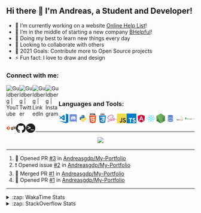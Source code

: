 ## Hi there 👋 I'm Andreas, a Student and Developer!

- 🔭 I’m currently working on a website [Online Help List][OHL]!
- 📑 I’m in the middle of starting a new company [BHelpful][BHelpful]!
- 🌱 Doing my best to learn new things every day
- 👯 Looking to collaborate with others
- 🥅 2021 Goals: Contribute more to Open Source projects
- ⚡ Fun fact: I love to draw and design

### Connect with me:

[<img align="left" alt="Guldberg | YouTube" width="35px" src="https://cdn1.iconfinder.com/data/icons/logotypes/32/youtube-512.png" />][youtube]
[<img align="left" alt="Guldberg | Twitter" width="35px" src="https://cdn1.iconfinder.com/data/icons/logotypes/32/square-twitter-512.png" />][twitter]
[<img align="left" alt="Guldberg | LinkedIn" width="35px" src="https://cdn1.iconfinder.com/data/icons/logotypes/32/square-linkedin-512.png" />][linkedin]
[<img align="left" alt="Guldberg | Instagram" width="35px" src="https://cdn2.iconfinder.com/data/icons/social-icons-33/128/Instagram-512.png" />][instagram]

<br />

### Languages and Tools:

<img align="left" alt="Visual Studio Code" width="26px" src="https://raw.githubusercontent.com/github/explore/80688e429a7d4ef2fca1e82350fe8e3517d3494d/topics/visual-studio-code/visual-studio-code.png" />
<img align="left" alt="Node.js" width="26px" src="https://raw.githubusercontent.com/github/explore/80688e429a7d4ef2fca1e82350fe8e3517d3494d/topics/discord/discord.png" />
<img align="left" alt="HTML5" width="26px" src="https://raw.githubusercontent.com/github/explore/80688e429a7d4ef2fca1e82350fe8e3517d3494d/topics/python/python.png" />
<img align="left" alt="HTML5" width="26px" src="https://raw.githubusercontent.com/github/explore/80688e429a7d4ef2fca1e82350fe8e3517d3494d/topics/html/html.png" />
<img align="left" alt="CSS3" width="26px" src="https://raw.githubusercontent.com/github/explore/80688e429a7d4ef2fca1e82350fe8e3517d3494d/topics/css/css.png" />
<img align="left" alt="Sass" width="26px" src="https://raw.githubusercontent.com/github/explore/80688e429a7d4ef2fca1e82350fe8e3517d3494d/topics/sass/sass.png" />
<img align="left" alt="JavaScript" width="26px" src="https://raw.githubusercontent.com/github/explore/80688e429a7d4ef2fca1e82350fe8e3517d3494d/topics/javascript/javascript.png" />
<img align="left" alt="React" width="26px" src="https://raw.githubusercontent.com/github/explore/80688e429a7d4ef2fca1e82350fe8e3517d3494d/topics/typescript/typescript.png" />
<img align="left" alt="React" width="26px" src="https://raw.githubusercontent.com/github/explore/80688e429a7d4ef2fca1e82350fe8e3517d3494d/topics/angular/angular.png" />
<img align="left" alt="React" width="26px" src="https://raw.githubusercontent.com/github/explore/80688e429a7d4ef2fca1e82350fe8e3517d3494d/topics/react/react.png" />
<img align="left" alt="Node.js" width="26px" src="https://raw.githubusercontent.com/github/explore/80688e429a7d4ef2fca1e82350fe8e3517d3494d/topics/nodejs/nodejs.png" />
<img align="left" alt="SQL" width="26px" src="https://raw.githubusercontent.com/github/explore/80688e429a7d4ef2fca1e82350fe8e3517d3494d/topics/sql/sql.png" />
<img align="left" alt="MySQL" width="26px" src="https://raw.githubusercontent.com/github/explore/80688e429a7d4ef2fca1e82350fe8e3517d3494d/topics/mysql/mysql.png" />
<img align="left" alt="MongoDB" width="26px" src="https://raw.githubusercontent.com/github/explore/80688e429a7d4ef2fca1e82350fe8e3517d3494d/topics/mongodb/mongodb.png" />
<img align="left" alt="Git" width="26px" src="https://raw.githubusercontent.com/github/explore/80688e429a7d4ef2fca1e82350fe8e3517d3494d/topics/git/git.png" />
<img align="left" alt="GitHub" width="26px" src="https://raw.githubusercontent.com/github/explore/78df643247d429f6cc873026c0622819ad797942/topics/github/github.png" />
<img align="left" alt="Terminal" width="26px" src="https://raw.githubusercontent.com/github/explore/80688e429a7d4ef2fca1e82350fe8e3517d3494d/topics/terminal/terminal.png" />

<br />
<br />

---

<p align="center">
  <a href="">
    <img width="60% align="center" src="https://github-readme-stats.vercel.app/api?username=Andreasgdp&show_icons=true&count_private=true" />
  </a>
</p>

---

<!--START_SECTION:activity-->
1. 💪 Opened PR [#3](https://github.com/Andreasgdp/My-Portfolio/pull/3) in [Andreasgdp/My-Portfolio](https://github.com/Andreasgdp/My-Portfolio)
2. ❗️ Opened issue [#2](https://github.com/Andreasgdp/My-Portfolio/issues/2) in [Andreasgdp/My-Portfolio](https://github.com/Andreasgdp/My-Portfolio)
3. 🎉 Merged PR [#1](https://github.com/Andreasgdp/My-Portfolio/pull/1) in [Andreasgdp/My-Portfolio](https://github.com/Andreasgdp/My-Portfolio)
4. 💪 Opened PR [#1](https://github.com/Andreasgdp/My-Portfolio/pull/1) in [Andreasgdp/My-Portfolio](https://github.com/Andreasgdp/My-Portfolio)
<!--END_SECTION:activity-->
---

<details>
  <summary>:zap: WakaTime Stats</summary>

<br />

<!--START_SECTION:waka-->
![Profile Views](http://img.shields.io/badge/Profile%20Views-0-blue)

**I'm an Early 🐤** 

```text
🌞 Morning    169 commits    ████░░░░░░░░░░░░░░░░░░░░░   19.2% 
🌆 Daytime    396 commits    ███████████░░░░░░░░░░░░░░   45.0% 
🌃 Evening    295 commits    ████████░░░░░░░░░░░░░░░░░   33.52% 
🌙 Night      20 commits     ░░░░░░░░░░░░░░░░░░░░░░░░░   2.27%

```
📅 **I'm Most Productive on Sunday** 

```text
Monday       164 commits    ████░░░░░░░░░░░░░░░░░░░░░   18.64% 
Tuesday      99 commits     ██░░░░░░░░░░░░░░░░░░░░░░░   11.25% 
Wednesday    134 commits    ███░░░░░░░░░░░░░░░░░░░░░░   15.23% 
Thursday     105 commits    ███░░░░░░░░░░░░░░░░░░░░░░   11.93% 
Friday       73 commits     ██░░░░░░░░░░░░░░░░░░░░░░░   8.3% 
Saturday     126 commits    ███░░░░░░░░░░░░░░░░░░░░░░   14.32% 
Sunday       179 commits    █████░░░░░░░░░░░░░░░░░░░░   20.34%

```


📊 **This Week I Spent My Time On** 

```text
⌚︎ Time Zone: Europe/Copenhagen

💬 Programming Languages: 
TypeScript               16 hrs 59 mins      ████████████████████████░   97.74% 
Other                    12 mins             ░░░░░░░░░░░░░░░░░░░░░░░░░   1.17% 
JSON                     8 mins              ░░░░░░░░░░░░░░░░░░░░░░░░░   0.84% 
Git Config               1 min               ░░░░░░░░░░░░░░░░░░░░░░░░░   0.14% 
SCSS                     0 secs              ░░░░░░░░░░░░░░░░░░░░░░░░░   0.06%

🔥 Editors: 
VS Code                  17 hrs 22 mins      █████████████████████████   100.0%

🐱‍💻 Projects: 
Mealplanr-api            10 hrs 41 mins      ███████████████░░░░░░░░░░   61.55% 
Mealplanr                6 hrs 40 mins       █████████░░░░░░░░░░░░░░░░   38.45%

💻 Operating System: 
Windows                  17 hrs 22 mins      █████████████████████████   100.0%

```

**I Mostly Code in Python** 

```text
Python                   11 repos            ██████████░░░░░░░░░░░░░░░   42.31% 
C++                      2 repos             ██░░░░░░░░░░░░░░░░░░░░░░░   7.69% 
TypeScript               2 repos             ██░░░░░░░░░░░░░░░░░░░░░░░   7.69% 
HTML                     2 repos             ██░░░░░░░░░░░░░░░░░░░░░░░   7.69% 
Batchfile                2 repos             ██░░░░░░░░░░░░░░░░░░░░░░░   7.69%

```



 Last Updated on 03/08/2021
<!--END_SECTION:waka-->


</details>

<details>
  <summary>:zap: StackOverflow Stats</summary>
  
  <br />
  
  [![Andreas G.D Petersen StackOverflow](https://github-readme-stackoverflow.vercel.app/?userID=11050308)](https://stackoverflow.com/users/11050308/andreas-g-d-petersen)


</details>

<br />


[twitter]: https://twitter.com/Guldberg20
[youtube]: https://www.youtube.com/channel/UCORVtLIFnURPEo_Fo-MGv8A
[instagram]: https://www.instagram.com/andreasgdp/
[linkedin]: https://www.linkedin.com/in/andreasgdp/
[OHL]: https://ohl.bhelpful.net/
[BHelpful]: https://github.com/BHelpful
